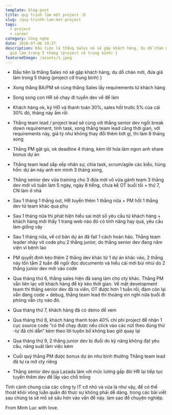 ```yaml
---
template: blog-post
title: quy trình làm một project :D
slug: /quy-trinhh-lam-mot-project
tags:
  - project
  - career
category: Công nghệ
date: 2016-07-06 19:37
description: Đầu tiên là thằng Sales nó sẽ gặp khách hàng, dụ dỗ chào mời, đưa
  giá làm trong 5 tháng (project cỡ trung bình) }
featuredImage: /assets/1.jpeg
---
```


 - Đầu tiên là thằng Sales nó sẽ gặp khách hàng, dụ dỗ chào mời, đưa giá làm trong 5 tháng (project cỡ trung bình)
}

- Xong thằng BA/PM sẽ cùng thằng Sales lấy requirements từ khách hàng

- Song song con HR sẽ chạy đi tuyển dev về để làm

- Khách hàng ok, ký HĐ và thanh toán 30%, sales hốt trước 5% của cái 30% đó, tháng này ấm rồi

- Thằng team lead / project lead sẽ cùng với thằng senior dev ngồi break down requirement, tính task, xong thằng team lead căng thời gian, với requirements này, giả tỷ như không thay đổi thêm bớt gì, thì làm 8 tháng xong

- Thằng PM gật gù, ok deadline 4 tháng, kèm lời hứa làm ngon anh share bonus dự án
- Thằng team lead sắp xếp nhân sự, chia task, scrum/agile các kiểu, hùng hồn: dự án này anh em mình 3 tháng xong,

- Thằng senior dev vừa training cho 3 đứa mới vô vừa gánh team
3 thằng dev mới vô tuần làm 5 ngày, ngày 8 tiếng, chưa kể OT buổi tối + thứ 7, CN làm ở nhà

- Sau 1 tháng 1 thằng out, HR tuyển thêm 1 thằng nữa + PM hốt 1 thằng dev từ team khác qua phụ

- Sau 1 tháng nữa thì phát hiện hiểu sai một số yêu cầu từ khách hàng + khách hàng mới thấy 1 trang web nào đó có tính năng hay quá, yêu cầu làm giống vậy

- Sau 1 tháng nữa, về cơ bản dự án đã fail 1 cách hoàn hảo. Thằng team leader nhảy vô code phụ 2 thằng junior, do thằng senior dev đang nằm viện vì bệnh lao

- PM quyết định kéo thêm 2 thằng dev khác từ 1 dự án khác vào, 2 thằng này tốn tầm 2 tuần để ngồi đọc documents và hiểu cái mới bùi nhùi do 2 thằng junior dev mới vào code

- Qua tháng thứ 6, thằng sales hiện đã sang làm cho cty khác. Thằng PM vẫn liên lạc với khách hàng để kỳ kèo thời gian. Về mặt development team thì thằng senior dev đã ra viên, OT được hơn 1 tuần rồi, đám còn lại vẫn đang code + debug, thằng team lead thi thoảng xin nghỉ nữa buổi đi phỏng vấn cty nào đó.

- Qua tháng thứ 7, khách hàng đã có demo để xem

- Qua tháng thứ 8, khách hàng thanh toán 40% chi phí project để nhận 1 cục source code “có thể chạy được nếu click vào các nút theo đúng thứ -tự đã chỉ dẫn” kèm theo lời tuyên bố không bao giờ quay lại
- Qua tháng thứ 9, 2 thằng junior dev bị đuổi do kỹ năng không đạt yêu cầu, năng suất làm việc kém

- Cuối quý thằng PM được bonus dự án như bình thường
Thằng team lead đã tự ra mở cty riêng

- Thằng senior dev qua Lazada làm với mức lương gấp đôi
HR lại tiếp tục tuyển thêm dev để lấp vào chỗ trống

Tình cảnh chung của các công ty IT cỡ nhỏ và vừa là như vậy, để có thể thoát khỏi vòng luẩn quẩn đó thực sự không phải dễ dàng. trong các bài viết sau chúng ta sẽ mổ sẻ sâu hơn vào vấn đề này. làm sao để chuyện nghiệp.

From Minh Luc with love.